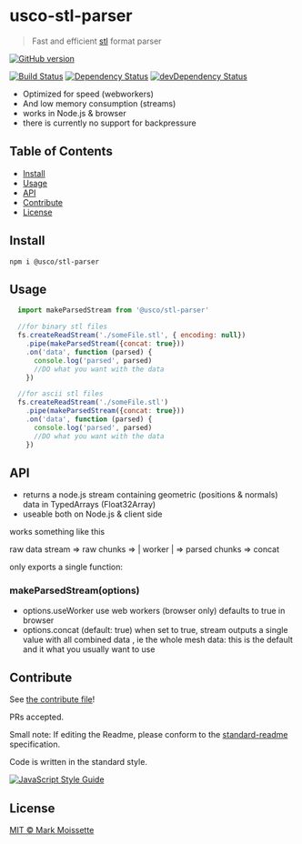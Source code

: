 # usco-stl-parser

> Fast and efficient [stl](https://en.wikipedia.org/wiki/STL_(file_format)) format parser

[![GitHub version](https://badge.fury.io/gh/usco%2Fusco-stl-parser.svg)](https://badge.fury.io/gh/usco%2Fusco-stl-parser)

[![Build Status](https://travis-ci.org/usco/usco-stl-parser.svg?branch=master)](https://travis-ci.org/usco/usco-stl-parser)
[![Dependency Status](https://david-dm.org/usco/usco-stl-parser.svg)](https://david-dm.org/usco/usco-stl-parser)
[![devDependency Status](https://david-dm.org/usco/usco-stl-parser/dev-status.svg)](https://david-dm.org/usco/usco-stl-parser#info=devDependencies)


- Optimized for speed (webworkers)
- And low memory consumption (streams)
- works in Node.js & browser
- there is currently no support for backpressure


## Table of Contents

- [Install](#install)
- [Usage](#usage)
- [API](#api)
- [Contribute](#contribute)
- [License](#license)


## Install


```
npm i @usco/stl-parser
```

## Usage


```JavaScript
  import makeParsedStream from '@usco/stl-parser'

  //for binary stl files
  fs.createReadStream('./someFile.stl', { encoding: null})
    .pipe(makeParsedStream({concat: true}))
    .on('data', function (parsed) {
      console.log('parsed', parsed)
      //DO what you want with the data
    })

  //for ascii stl files
  fs.createReadStream('./someFile.stl')
    .pipe(makeParsedStream({concat: true}))
    .on('data', function (parsed) {
      console.log('parsed', parsed)
      //DO what you want with the data
    })
```


## API

- returns a node.js stream containing geometric (positions & normals) data in TypedArrays (Float32Array)
- useable both on Node.js & client side

works something like this

raw data stream => raw chunks => | worker | => parsed chunks => concat

only exports a single function:

### makeParsedStream(options)
  * options.useWorker use web workers (browser only) defaults to true in browser
  * options.concat (default: true) when set to true, stream outputs a single value with all combined data , ie the whole mesh data:
  this is the default and it what you usually want to use



## Contribute

See [the contribute file](contribute.md)!

PRs accepted.

Small note: If editing the Readme, please conform to the [standard-readme](https://github.com/RichardLitt/standard-readme) specification.

Code is written in the standard style.

[![JavaScript Style Guide](https://cdn.rawgit.com/feross/standard/master/badge.svg)](https://github.com/feross/standard)

## License

[MIT © Mark Moissette](./LICENSE)
